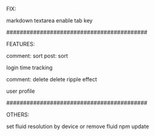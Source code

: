FIX:

markdown textarea enable tab key

##########################################

FEATURES:

comment: sort
post: sort

login time tracking

comment: delete
delete ripple effect

user profile

##########################################

OTHERS:

set fluid resolution by device
or remove fluid
npm update
